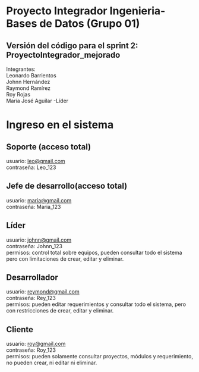 # Proyecto Integrador Ingenieria-Bases de Datos (Grupo 01)

## Versión del código para el sprint 2: ProyectoIntegrador_mejorado
Integrantes:<br/>
Leonardo Barrientos<br/>
Johnn Hernández<br/>
Raymond Ramírez <br/>
Roy Rojas <br/>
María José Aguilar -Líder<br/>

# Ingreso en el sistema
## Soporte (acceso total)
usuario: leo@gmail.com<br/>
contraseña: Leo_123
## Jefe de desarrollo(acceso total)
usuario: maria@gmail.com<br/>
contraseña: Maria_123
## Líder
usuario: johnn@gmail.com<br/>
contraseña: Johnn_123<br/>
permisos: control total sobre equipos, pueden consultar todo el sistema pero con limitaciones de crear, editar y eliminar.
## Desarrollador
usuario: reymond@gmail.com<br/>
contraseña: Rey_123<br/>
permisos: pueden editar requerimientos y consultar todo el sistema, pero con restricciones de crear, editar y eliminar.
## Cliente
usuario: roy@gmail.com<br/>
contraseña: Roy_123<br/>
permisos: pueden solamente consultar proyectos, módulos y requerimiento, no pueden crear, ni editar ni eliminar.

